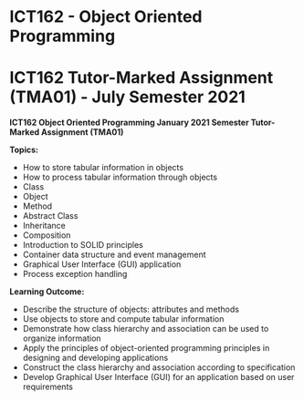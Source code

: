 # ICT162 - Object Oriented Programming

# ICT162 Tutor-Marked Assignment (TMA01) - July Semester 2021

**ICT162 Object Oriented Programming January 2021 Semester Tutor-Marked Assignment (TMA01)**

**Topics:**
- How to store tabular information in objects
- How to process tabular information through objects
- Class
- Object
- Method
- Abstract Class
- Inheritance
- Composition
- Introduction to SOLID principles
- Container data structure and event management
- Graphical User Interface (GUI) application
- Process exception handling

**Learning Outcome:**
- Describe the structure of objects: attributes and methods
- Use objects to store and compute tabular information
- Demonstrate how class hierarchy and association can be used to organize information
- Apply the principles of object-oriented programming principles in designing and developing
applications
- Construct the class hierarchy and association according to specification
- Develop Graphical User Interface (GUI) for an application based on user requirements


